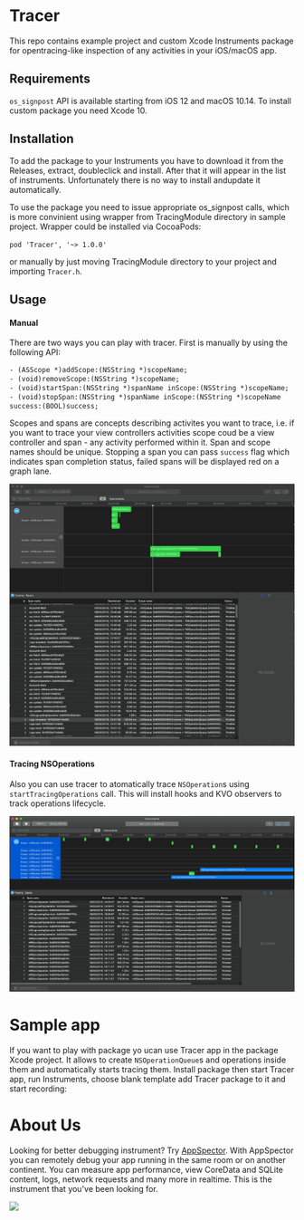 # Tracer
This repo contains example project and custom Xcode Instruments package for opentracing-like inspection of any activities in your iOS/macOS app.

## Requirements
`os_signpost` API is available starting from iOS 12 and macOS 10.14.
To install custom package you need Xcode 10.

## Installation
To add the package to your Instruments you have to download it from the Releases, extract, doubleclick and install.
After that it will appear in the list of instruments. Unfortunately there is no way to install andupdate it automatically.

To use the package you need to issue appropriate os_signpost calls, which is more convinient using wrapper from TracingModule directory in sample project. Wrapper could be installed via CocoaPods:

`pod 'Tracer', '~> 1.0.0'`

or manually by just moving TracingModule directory to your project and importing `Tracer.h`.

## Usage
#### Manual
There are two ways you can play with tracer. First is manually by using the following API:
```
- (ASScope *)addScope:(NSString *)scopeName;
- (void)removeScope:(NSString *)scopeName;
- (void)startSpan:(NSString *)spanName inScope:(NSString *)scopeName;
- (void)stopSpan:(NSString *)spanName inScope:(NSString *)scopeName success:(BOOL)success;
```
Scopes and spans are concepts describing activites you want to trace, i.e. if you want to trace your view controllers activities scope coud be a view controller and span - any activity performed within it. Span and scope names should be unique. Stopping a span you can pass `success` flag which indicates span completion status, failed spans will be displayed red on a graph lane.

![](https://github.com/appspector/Tracer/blob/master/image-manual.png)

#### Tracing NSOperations
Also you can use tracer to atomatically trace `NSOperation`s using `startTracingOperations` call. This will install hooks and KVO observers to track operations lifecycle.

![](https://github.com/appspector/Tracer/blob/master/image-operations.png)

# Sample app
If you want to play with package yo ucan use Tracer app in the package Xcode project. It allows to create `NSOperationQueue`s and operations inside them and automatically starts tracing them. Install package then start Tracer app, run Instruments, choose blank template add Tracer package to it and start recording:



# About Us

Looking for better debugging instrument? Try [AppSpector](https://appspector.com). With AppSpector you can remotely debug your app running in the same room or on another continent. You can measure app performance, view CoreData and SQLite content, logs, network requests and many more in realtime. This is the instrument that you've been looking for.

![](https://storage.googleapis.com/appspector-support/screenshots/appspector_twittercover2.png)
